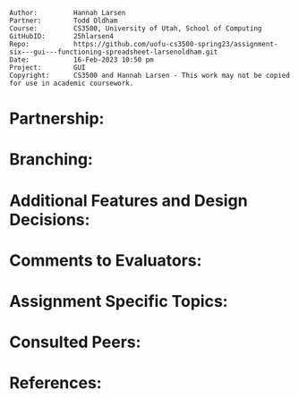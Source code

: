 ﻿```
Author:			Hannah Larsen
Partner:		Todd Oldham
Course:			CS3500, University of Utah, School of Computing
GitHubID:		25hlarsen4
Repo:			https://github.com/uofu-cs3500-spring23/assignment-six---gui---functioning-spreadsheet-larsenoldham.git
Date:			16-Feb-2023 10:50 pm
Project:	  	GUI
Copyright:		CS3500 and Hannah Larsen - This work may not be copied for use in academic coursework.
```


# Partnership:



# Branching:



# Additional Features and Design Decisions:



# Comments to Evaluators:



# Assignment Specific Topics:



# Consulted Peers:



# References:

